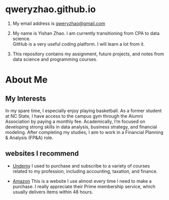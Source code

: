 # qweryzhao.github.io

1.  My email address is qweryzhao@gmail.com

2.  My name is Yishan Zhao.  I am currently transitioning from CPA to data science.  
    GitHub is a very useful coding platform.  I will learn a lot from it.

3.  This repository contains my assignment, future projects, and notes from data science
    and programming courses.

 # About Me

 ## My Interests
 
In my spare time, I especially enjoy playing basketball. As a former student at NC State, I have access to the campus gym through the Alumni Association by paying a monthly fee.
Academically, I’m focused on developing strong skills in data analysis, business strategy, and financial modeling. After completing my studies, I aim to work in a Financial Planning & Analysis (FP&A) role.

 ## websites I recommend
 - [Undemy](https://www.udemy.com/home/my-courses/learning/)
  I used to purchase and subscribe to a variety of courses related to my profession, including accounting, taxation, and finance.

- [Amazon](https://www.amazon.com)
  This is a website I use almost every time I need to make a purchase. I really appreciate their Prime membership service, which usually delivers items within 48 hours.

